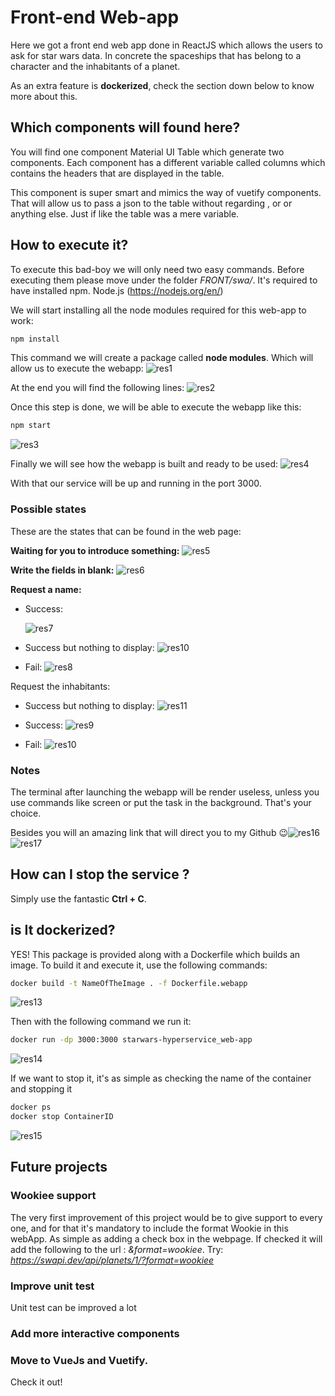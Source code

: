 # Front-end Web-app

Here we got a front end web app done in ReactJS which allows the users to ask for star wars data. In concrete the spaceships that has belong to a character and the inhabitants of a planet. 

As an extra feature is **dockerized**, check the section down below to know more about this.

## Which components will found here?

You will find one component Material UI Table which generate two components. Each component has a different variable called columns which contains the headers that are displayed in the table.

This component is super smart and mimics the way of vuetify components. That will allow us to pass a json to the table without regarding <ttables>, or <tbody> or anything else. Just if like the table was a mere variable.

## How to execute it?

To execute this bad-boy we will only need two easy commands. Before executing them please move under the folder *FRONT/swa/*. It's required to have installed npm. Node.js (https://nodejs.org/en/)

We will start installing all the node modules required for this web-app to work: 

```bash
npm install
```

This command we will create a package called **node modules**. Which will allow us to execute the webapp: 
![res1](.\images\res1.png)

At the end you will find the following lines:
![res2](.\images\res2.png)

Once this step is done, we will be able to execute the webapp like this:

```bash
npm start
```

![res3](.\images\res3.png)

Finally we will see how the webapp is built and ready to be used:
![res4](.\images\res4.png)

With that our service will be up and running in the port 3000. 

### Possible states 

These are the states that can be found in the web page: 

**Waiting for you to introduce something:**
![res5](.\images\res5.png)

**Write the fields in blank:**
![res6](.\images\res6.png)

**Request a name:**	

* Success:

  ![res7](.\images\res7.png)

* Success but nothing to display:
  ![res10](.\images\res10.png)

* Fail:
  ![res8](.\images\res8.png)

Request the inhabitants:	

* Success but nothing to display:
  ![res11](.\images\res11.png)

* Success:
  ![res9](.\images\res9.png)

* Fail:
  ![res10](.\images\res10.png)

### Notes

The terminal after launching the webapp will be render useless, unless you use commands like screen or put the task in the background. That's your choice.

Besides you will an amazing link that will direct you to my Github :wink:![res16](.\images\res16.png)
![res17](.\images\res17.png)

## How can  I stop the service ?

Simply use the fantastic **Ctrl + C**.

## is It dockerized?

YES! This package is provided along with a Dockerfile which builds an image. To build it and execute it, use the following commands:

```bash
docker build -t NameOfTheImage . -f Dockerfile.webapp
```

![res13](.\images\res13.png)

Then with the following command we run it:

```bash
docker run -dp 3000:3000 starwars-hyperservice_web-app
```

![res14](.\images\res14.png)

If we want to stop it, it's as simple as checking the name of the container and stopping it

```bash
docker ps
docker stop ContainerID
```

![res15](.\images\res15.png)

## Future projects

### Wookiee support

The very first improvement of this project would be to give support to every one, and for that it's mandatory to include the format Wookie in this webApp. As simple as adding a check box in the webpage. If checked it will add the following to the url : *&format=wookiee*.
Try: *https://swapi.dev/api/planets/1/?format=wookiee*

### Improve unit test

Unit test can be improved a lot

### Add more interactive components

### Move to VueJs and Vuetify. 

Check it out!